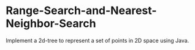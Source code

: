 # Range-Search-and-Nearest-Neighbor-Search
Implement a 2d-tree to represent a set of points in 2D space using Java. 
